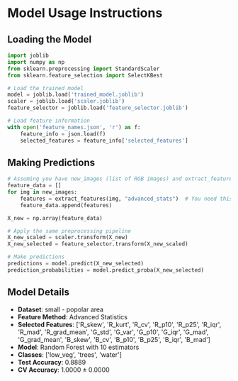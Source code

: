 # Model Usage Instructions

## Loading the Model
```python
import joblib
import numpy as np
from sklearn.preprocessing import StandardScaler
from sklearn.feature_selection import SelectKBest

# Load the trained model
model = joblib.load('trained_model.joblib')
scaler = joblib.load('scaler.joblib')
feature_selector = joblib.load('feature_selector.joblib')

# Load feature information
with open('feature_names.json', 'r') as f:
    feature_info = json.load(f)
    selected_features = feature_info['selected_features']
```

## Making Predictions
```python
# Assuming you have new_images (list of RGB images) and extract_features function
feature_data = []
for img in new_images:
    features = extract_features(img, "advanced_stats")  # You need this function
    feature_data.append(features)

X_new = np.array(feature_data)

# Apply the same preprocessing pipeline
X_new_scaled = scaler.transform(X_new)
X_new_selected = feature_selector.transform(X_new_scaled)

# Make predictions
predictions = model.predict(X_new_selected)
prediction_probabilities = model.predict_proba(X_new_selected)
```

## Model Details
- **Dataset**: small - popolar area
- **Feature Method**: Advanced Statistics
- **Selected Features**: ['R_skew', 'R_kurt', 'R_cv', 'R_p10', 'R_p25', 'R_iqr', 'R_mad', 'R_grad_mean', 'G_std', 'G_var', 'G_p10', 'G_iqr', 'G_mad', 'G_grad_mean', 'B_skew', 'B_cv', 'B_p10', 'B_p25', 'B_iqr', 'B_mad']
- **Model**: Random Forest with 10 estimators
- **Classes**: ['low_veg', 'trees', 'water']
- **Test Accuracy**: 0.8889
- **CV Accuracy**: 1.0000 ± 0.0000
